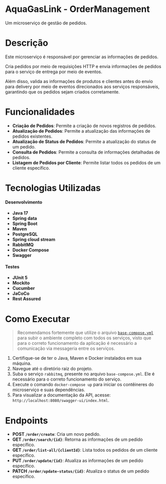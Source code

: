 # AquaGasLink - OrderManagement
Um microserviço de gestão de pedidos.

# Descrição
Este microserviço é responsável por gerenciar as informações de pedidos.

Cria pedidos por meio de requisições HTTP e envia informações de pedidos para o serviço de entrega por meio de eventos.

Além disso, valida as informações de produtos e clientes antes do envio para delivery por meio de eventos direcionados
aos serviços responsáveis, garantindo que os pedidos sejam criados corretamente.

# Funcionalidades
- **Criação de Pedidos**: Permite a criação de novos registros de pedidos.
- **Atualização de Pedidos**: Permite a atualização das informações de pedidos existentes.
- **Atualização de Status de Pedidos**: Permite a atualização do status de um pedido.
- **Consulta de Pedidos**: Permite a consulta de informações detalhadas de pedidos.
- **Listagem de Pedidos por Cliente**: Permite listar todos os pedidos de um cliente específico.

# Tecnologias Utilizadas
#### Desenvolvimento
- **Java 17**
- **Spring data**
- **Spring Boot**
- **Maven**
- **PostgreSQL**
- **Spring cloud stream**
- **RabbitMQ**
- **Docker Compose**
- **Swagger**
#### Testes
- **JUnit 5**
- **Mockito**
- **Cucumber**
- **JaCoCo**
- **Rest Assured**

# Como Executar
> Recomendamos fortemente que utilize o arquivo [`base-compose.yml`](https://github.com/4adjt-group10/aquaGasLink) para subir o ambiente completo com todos os serviços,
> visto que para o correto funcionamento da aplicação é necessário a comunicação via messageria entre os serviços.
1. Certifique-se de ter o Java, Maven e Docker instalados em sua máquina.
2. Navegue até o diretório raiz do projeto.
3. Suba o serviço `rabbitmq`, presente no arquivo `base-compose.yml`. Ele é necessário para o correto funcionamento do serviço.
4. Execute o comando `docker-compose up` para iniciar os contêineres do microserviço e suas dependências.
5. Para visualizar a documentação da API, acesse: `http://localhost:8080/swagger-ui/index.html`.

# Endpoints
- **POST `/order/create`**: Cria um novo pedido.
- **GET `/order/search/{id}`**: Retorna as informações de um pedido específico.
- **GET `/order/list-all/{clientId}`**: Lista todos os pedidos de um cliente específico.
- **PUT `/order/update/{id}`**: Atualiza as informações de um pedido específico.
- **PATCH `/order/update-status/{id}`**: Atualiza o status de um pedido específico.